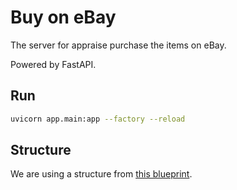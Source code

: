 # Buy on eBay

The server for appraise purchase the items on eBay.

Powered by FastAPI.

## Run

```bash
uvicorn app.main:app --factory --reload
```

## Structure

We are using a structure from [this blueprint](https://fastapi.tiangolo.com/tutorial/bigger-applications/).
